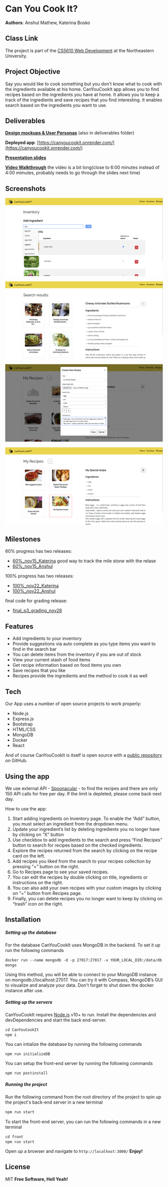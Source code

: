 # Can You Cook It?

**Authors**: Anshul Mathew, Katerina Bosko

## Class Link

The project is part of the [CS5610 Web Development](http://localhost:3000/https://johnguerra.co/classNamees/webDevelopment_fall_2022/) at the Northeastern University.

## Project Objective

Say you would like to cook something but you don't know what to cook with the ingredients available at his home. CanYouCookIt app allows you to find recipes based on the ingredients you have at home. It allows you to keep a track of the ingredients and save recipes that you find interesting. It enables search based on the ingredients you want to use.

## Deliverables

[**Design mockups & User Personas**](https://docs.google.com/document/d/1CRxxexZEyCP16yBf4R0G67XXxpC9m1gJHOS_grpqLhQ/) (also in deliverables folder)

**Deployed app**: [https://canyoucookit.onrender.com/](https://canyoucookit.onrender.com/)

[**Presentation slides**](https://docs.google.com/presentation/d/1wNVPYCO64ktsuLlQKMthhD9Hebw8t92pKTkfeZH-nO0/edit#slide=id.g17bd83520d7_1_155)

[**Video Walkthrough**](https://www.youtube.com/watch?v=sC2YmiDTYjw) the video is a bit long(close to 6:00 minutes instead of 4:00 mimutes, probably needs to go through the slides next time)

## Screenshots

![Inventory Page](https://github.com/Anchellon/CanYouCookIt/blob/main/deliverables/inventory-page.png)

![Search Results](https://github.com/Anchellon/CanYouCookIt/blob/main/deliverables/search-results.png)

![Create New Recipe](https://github.com/Anchellon/CanYouCookIt/blob/main/deliverables/create-new-recipe.png)

![My Recipes Page](https://github.com/Anchellon/CanYouCookIt/blob/main/deliverables/my-recipes-page.png)


## Milestones

60% progress has two releases:

- [60%\_nov15_Katerina](https://github.com/Anchellon/CanYouCookIt/releases/tag/60%25_nov15_Katerina) good way to track the mile stone with the relase
- [60%\_nov15_Anshul](https://github.com/Anchellon/CanYouCookIt/releases/tag/60%25_nov15_Anshul)

100% progress has two releases:

- [100%\_nov22_Katerina](https://github.com/Anchellon/CanYouCookIt/releases/tag/100%25_nov22_Katerina)
- [100%\_nov22_Anshul](https://github.com/Anchellon/CanYouCookIt/releases/tag/100%25_nov22_Anshul)

final code for grading release:
- [final_p3_grading_nov28](https://github.com/Anchellon/CanYouCookIt/releases/tag/final_p3_grading_nov28)

## Features

- Add ingredients to your inventory
- Provide suggestions via auto complete as you type items you want to find in the search bar
- You can delete items from the inventory if you are out of stock
- View your current stash of food items
- Get recipe information based on food items you own
- Save recipes that you like
- Recipes provide the ingredients and the method to cook it as well

## Tech

Our App uses a number of open source projects to work properly:

- Node.js
- Express.js
- Bootstrap
- HTML/CSS
- MongoDB
- Docker
- React

And of course CanYouCookIt is itself is open source with a [public repository](https://github.com/Anchellon/CanYouCookIt) on GitHub.

## Using the app

We use external API - [Spoonacular](https://spoonacular.com/) - to find the recipes and there are only 150 API calls for free per day. If the limit is depleted, please come back next day.

How to use the app:

1. Start adding ingredients on Inventory page. To enable the “Add” button, you must select an ingredient from the dropdown menu.
2. Update your ingredient’s list by deleting ingredients you no longer have by clicking on “X” button
3. Use checkbox to add ingredients to the search and press “Find Recipes” button to search for recipes based on the checked ingredients.
4. Explore the recipes returned from the search by clicking on the recipe card on the left.
5. Add recipes you liked from the search to your recipes collection by pressing “+” button on the right.
6. Go to Recipes page to see your saved recipes.
7. You can edit the recipes by double clicking on title, ingredients or instructions on the right.
8. You can also add your own recipes with your custom images by clicking on “+” button from Recipes page.
9. Finally, you can delete recipes you no longer want to keep by clicking on “trash” icon on the right.

## Installation

##### Setting up the database

For the database CanYouCookIt uses MongoDB in the backend. To set it up run the following commands

```
docker run --name mongodb -d -p 27017:27017 -v YOUR_LOCAL_DIR:/data/db mongo
```

Using this method, you will be able to connect to your MongoDB instance on mongodb://localhost:27017. You can try it with Compass, MongoDB’s GUI to visualize and analyze your data.
Don't forget to shut down the docker instance after use.

##### Setting up the servers

CanYouCookIt requires [Node.js](https://nodejs.org/) v10+ to run.
Install the dependencies and devDependencies and start the back end-server.

```
cd CanYouCookIt
npm i
```

You can intialize the database by running the following commands

```
npm run initializeDB
```

You can setup the front-end server by running the following commands

```
npm run postinstall
```

##### Running the project

Run the following command from the root directory of the project to spin up the project's back-end server in a new terminal

```sh
npm run start
```

To start the front-end server, you can run the following commands in a new terminal

```
cd front
npm run start
```

Open up a browser and navigate to `http://localhost:3000/`
**Enjoy!**

## License

MIT
**Free Software, Hell Yeah!**
